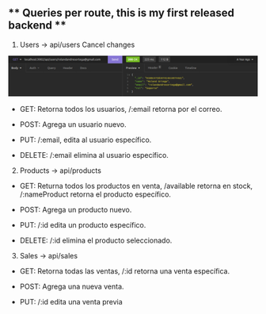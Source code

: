 ## ** Queries per route, this is my first released backend **

1. Users -> api/users
      Cancel changes

![Screenshot](https://raw.githubusercontent.com/Ziellos05/Ziellos05/main/img/1-useremail.png)

- GET: Retorna todos los usuarios, /:email retorna por el correo.

- POST: Agrega un usuario nuevo.

- PUT: /:email, edita al usuario específico.

- DELETE: /:email elimina al usuario específico.

2. Products -> api/products

- GET: Returna todos los productos en venta, /available retorna en stock, /:nameProduct retorna el producto específico.

- POST: Agrega un producto nuevo.

- PUT: /:id edita un producto específico.

- DELETE: /:id elimina el producto seleccionado.

3. Sales -> api/sales

- GET: Retorna todas las ventas, /:id retorna una venta específica.

- POST: Agrega una nueva venta.

- PUT: /:id edita una venta previa
